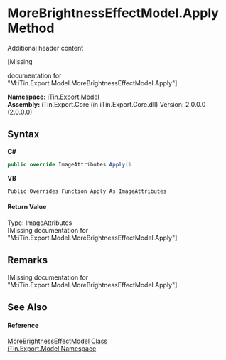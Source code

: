 # MoreBrightnessEffectModel.Apply Method 
Additional header content 

\[Missing <summary> documentation for "M:iTin.Export.Model.MoreBrightnessEffectModel.Apply"\]

**Namespace:**&nbsp;<a href="N_iTin_Export_Model">iTin.Export.Model</a><br />**Assembly:**&nbsp;iTin.Export.Core (in iTin.Export.Core.dll) Version: 2.0.0.0 (2.0.0.0)

## Syntax

**C#**<br />
``` C#
public override ImageAttributes Apply()
```

**VB**<br />
``` VB
Public Overrides Function Apply As ImageAttributes
```


#### Return Value
Type: ImageAttributes<br />\[Missing <returns> documentation for "M:iTin.Export.Model.MoreBrightnessEffectModel.Apply"\]

## Remarks
\[Missing <remarks> documentation for "M:iTin.Export.Model.MoreBrightnessEffectModel.Apply"\]

## See Also


#### Reference
<a href="T_iTin_Export_Model_MoreBrightnessEffectModel">MoreBrightnessEffectModel Class</a><br /><a href="N_iTin_Export_Model">iTin.Export.Model Namespace</a><br />